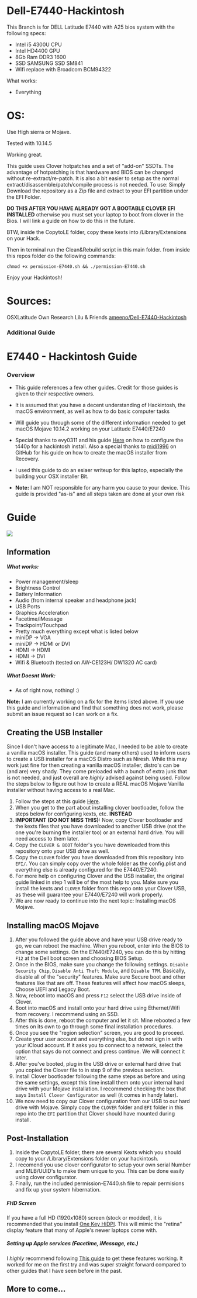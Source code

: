 # Dell-E7440-Hackintosh

This Branch is for DELL Latitude E7440 with A25 bios system with the following specs:

- Intel i5 4300U CPU
- Intel HD4400 GPU
- 8Gb Ram DDR3 1600
- SSD SAMSUNG SSD SM841
- Wifi replace with Broadcom BCM94322

What works:

- Everything

# OS:
Use High sierra or Mojave.

Tested with 10.14.5

Working great.

This guide uses Clover hotpatches and a set of "add-on" SSDTs. The advantage of hotpatching is that hardware and BIOS can be changed without re-extract/re-patch. It is also a bit easier to setup as the normal extract/disassemble/patch/compile process is not needed.
To use: Simply Download the repository as a Zip file and extract to your EFI partition under the EFI Folder.

**DO THIS AFTER YOU HAVE ALREADY GOT A BOOTABLE CLOVER EFI INSTALLED**
otherwise you must set your laptop to boot from clover in the Bios.
I will link a guide on how to do this in the future.

BTW, inside the CopytoLE folder,
copy these kexts into /Library/Extensions
on your Hack.

Then in terminal run the Clean&Rebuild script in this main folder.
from inside this repos folder do the following commands:
```shell
chmod +x permission-E7440.sh && ./permission-E7440.sh
```

Enjoy your Hackintosh!

# Sources:
OSXLatitude
Own Research
Lilu & Friends
[ameeno/Dell-E7440-Hackintosh](https://github.com/ameeno/Dell-E7440-Hackintosh)


### Additional Guide

# E7440 - Hackintosh Guide

### Overview

- This guide references a few other guides. Credit for those guides is given to their respective owners.
- It is assumed that you have a decent understanding of Hackintosh, the macOS environment, as well as how to do basic computer tasks
- Will guide you through some of the different information needed to get macOS Mojave 10.14.2 working on your Latitude E7440/E7240
- Special thanks to evy0311 and his guide [Here](https://github.com/evy0311/t440p "Here") on how to configure the t440p for a hackintosh install.
 Also a special thanks to [midi1996](https://github.com/midi1996) on GitHub for his guide on how to create the macOS installer from Recovery.

- I used this guide to do an esiaer writeup for this laptop, especially the building your OSX installer Bit.

- **Note:** I am NOT responsible for any harm you cause to your device. This guide is provided "as-is" and all steps taken are done at your own risk

# Guide

![](https://github.com/ameeno/Dell-E7440-Hackintosh/raw/master/E7440.png)


## Information
##### What works:
- Power management/sleep
- Brightness Control
- Battery Information
- Audio (from internal speaker and headphone jack)
- USB Ports
- Graphics Acceleration
- Facetime/iMessage
- Trackpoint/Touchpad
- Pretty much everything except what is listed below
- miniDP -> VGA
- miniDP -> HDMI or DVI
- HDMI -> HDMI
- HDMI -> DVI
- Wifi & Bluetooth (tested on AW-CE123H/ DW1320 AC card)

##### What Doesnt Work:
- As of right now, nothing! :)

**Note:** I am currently working on a fix for the items listed above. If you use this guide and information and find that something does not work, please submit an issue request so I can work on a fix.

## Creating the USB Installer
Since I don't have access to a legitimate Mac, I needed to be able to create a vanilla macOS installer. This guide (and many others) used to inform users to create a USB installer for a macOS Distro such as Niresh. While this may work just fine for then creating a vanilla macOS installer, distro's can be (and are) very shady. They come preloaded with a bunch of extra junk that is not needed, and just overall are *highly* advised against being used. Follow the steps below to figure out how to create a REAL macOS Mojave Vanilla installer without having access to a real Mac.

1. Follow the steps at this guide [Here](https://internet-install.gitbook.io/macos-internet-install/).
2. When you get to the part about installing clover bootloader, follow the steps below for configuring kexts, etc. **INSTEAD**
3. **IMPORTANT (DO NOT MISS THIS):** Now, copy Clover bootloader and the kexts files that you have downloaded to another USB drive (not the one you're burning the installer too) or an external hard drive. You will need access to them later.
4. Copy the `CLOVER & BOOT` folder's you have downloaded from this repository onto your USB drive as well.
5. Copy the `CLOVER` folder you have downloaded from this repository into `EFI/`. You can simply copy over the whole folder as the config.plist and everything else is already configured for the E7440/E7240.
6. For more help on configuring Clover and the USB installer, the original guide linked in step 1 will be of the most help to you. Make sure you install the kexts and `CLOVER` folder from this repo onto your Clover USB, as these will guarantee your E7440/E7240 will work properly.
7. We are now ready to continue into the next topic: Installing macOS Mojave.



## Installing macOS Mojave
1. After you followed the guide above and have your USB drive ready to go, we can reboot the machine. When you reboot, enter into the BIOS to change some settings. On the E7440/E7240, you can do this by hitting `F12` at the Dell boot screen and choosing BIOS Setup.
2. Once in the BIOS, make sure you change the following settings. `Disable Security Chip`, `Disable Anti Theft Module`, and `Disable TPM`. Basically, disable all of the "security" features. Make sure Secure boot and other features like that are off. These features will affect how macOS sleeps, Choose UEFI and Legacy Boot.
3. Now, reboot into macOS and press `F12` select the USB drive inside of Clover.
4. Boot into macOS and install onto your hard drive using Ethernet/Wifi from recovery. I recommend using an SSD.
5. After this is done, reboot the computer and let it sit. Mine rebooted a few times on its own to go through some final installation procedures.
6. Once you see the "region selection" screen, you are good to proceed.
7. Create your user account and everything else, but do not sign in with your iCloud account. If it asks you to connect to a network, select the option that says do not connect and press continue. We will connect it later.
8. After you've booted, plug in the USB drive or external hard drive that you copied the Clover file to in step 9 of the previous section.
9. Install Clover bootloader following the same steps as before and using the same settings, except this time install them onto your internal hard drive with your Mojave installation. I recommend checking the box that says `Install Clover Configurator` as well (it comes in handy later).
10. We now need to copy our Clover configuration from our USB to our hard drive with Mojave. Simply copy the `CLOVER` folder and `EFI` folder in this repo  into the `EFI` partition that Clover should have mounted during install.


## Post-Installation

1. Inside the CopytoLE folder, there are several Kexts which you should copy to your /Library/Extensions folder on your hackintosh.
2. I recomend you use clover configurator to setup your own serial Number and MLB/UUID's to make them unique to you. This can be done easily using clover configurator.
3. Finally, run the included permission-E7440.sh file to repair permisions and fix up your system hibernation.


##### FHD Screen

If you have a full HD (1920x1080) screen (stock or modded), it is recommended that you install [One Key HiDPI](https://github.com/xzhih/one-key-hidpi "One Key HiDPI").  This will mimic the "retina" display feature that many of Apple's newer laptops come with.

##### Setting up Apple services (Facetime, iMessage, etc.)
I *highly* recommend following [This guide](https://www.tonymacx86.com/threads/an-idiots-guide-to-imessage.196827/) to get these features working. It worked for me on the first try and was super straight forward compared to other guides that I have seen before in the past.


## More to come...

